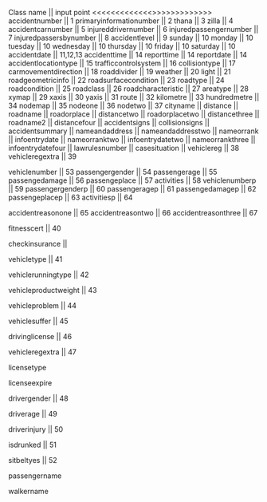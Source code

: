 Class name || input point
<<<<<<<<<<<<<>>>>>>>>>>>>>
accidentnumber || 1
primaryinformationumber || 2
thana || 3
zilla || 4
accidentcarnumber || 5
injureddrivernumber || 6
injuredpassengernumber || 7
injuredpassersbynumber || 8
accidentlevel || 9
sunday || 10
monday || 10
tuesday || 10
wednesday || 10
thursday || 10
friday || 10
saturday || 10
accidentdate || 11,12,13
accidenttime || 14
reporttime || 14
reportdate || 14
accidentlocationtype || 15
trafficcontrolsystem || 16
collisiontype || 17
carmovementdirection || 18
roaddivider || 19
weather || 20
light || 21
roadgeometricinfo || 22
roadsurfacecondition || 23
roadtype || 24
roadcondition || 25
roadclass || 26
roadcharacteristic || 27
areatype || 28
xymap || 29
xaxis || 30
yaxis || 31
route || 32
kilometre || 33
hundredmetre || 34
nodemap || 35
nodeone || 36
nodetwo || 37
cityname || 
distance || 
roadname || 
roadorplace || 
distancetwo || 
roadorplacetwo || 
distancethree || 
roadname2 || 
distancefour || 
accidentsigns || 
collisionsigns || 
accidentsummary || 
nameandaddress || 
nameandaddresstwo || 
nameorrank || 
infoentrydate || 
nameorranktwo || 
infoentrydatetwo || 
nameorrankthree || 
infoentrydatefour || 
lawrulesnumber || 
casesituation || 
vehiclereg || 38
vehicleregextra || 39



vehiclenumber || 53
passengergender || 54
passengerage || 55
passengedamage || 56
passengeplace || 57
activities || 58
vehiclenumberp || 59
passengergenderp || 60
passengeragep || 61
passengedamagep || 62
passengeplacep || 63
activitiesp || 64

accidentreasonone || 65
accidentreasontwo || 66
accidentreasonthree || 67

fitnesscert || 40

checkinsurance ||

vehicletype || 41

vehiclerunningtype || 42

vehicleproductweight || 43

vehicleproblem || 44

vehiclesuffer || 45

drivinglicense || 46

vehicleregextra || 47

licensetype

licenseexpire

drivergender || 48

driverage || 49

driverinjury || 50

isdrunked || 51

sitbeltyes || 52

passengername

walkername

